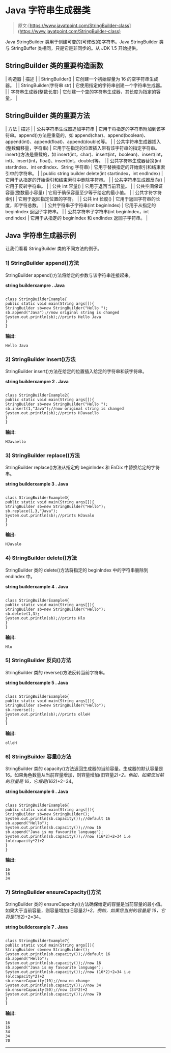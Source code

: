 # Java 字符串生成器类

> 原文:[https://www.javatpoint.com/StringBuilder-class](https://www.javatpoint.com/StringBuilder-class)

Java StringBuilder 类用于创建可变的(可修改的)字符串。Java StringBuilder 类与 StringBuffer 类相同，只是它是非同步的。从 JDK 1.5 开始提供。

## StringBuilder 类的重要构造函数

| 构造器 | 描述 |
| StringBuilder() | 它创建一个初始容量为 16 的空字符串生成器。 |
| StringBuilder(字符串 str) | 它使用指定的字符串创建一个字符串生成器。 |
| 字符串生成器(整数长度) | 它创建一个空的字符串生成器，其长度为指定的容量。 |

## StringBuilder 类的重要方法

| 方法 | 描述 |
| 公共字符串生成器追加字符串 | 它用于将指定的字符串附加到该字符串。append()方法是重载的，如 append(char)、append(boolean)、append(int)、append(float)、append(double)等。 |
| 公共字符串生成器插入(整数偏移量，字符串) | 它用于在指定的位置插入带有该字符串的指定字符串。insert()方法是重载的，如 insert(int，char)、insert(int，boolean)、insert(int，int)、insert(int，float)、insert(int，double)等。 |
| 公共字符串生成器替换(int startIndex、int endIndex、String 字符串) | 它用于替换指定的开始索引和结束索引中的字符串。 |
| public string builder delete(int startindex，int endIndex) | 它用于从指定的开始索引和结束索引中删除字符串。 |
| 公共字符串生成器反向() | 它用于反转字符串。 |
| 公共 int 容量() | 它用于返回当前容量。 |
| 公共空间保证容量(整数最小容量) | 它用于确保容量至少等于给定的最小值。 |
| 公共字符字符索引 | 它用于返回指定位置的字符。 |
| 公共 int 长度() | 它用于返回字符串的长度，即字符总数。 |
| 公共字符串子字符串(int beginIndex) | 它用于从指定的 beginIndex 返回子字符串。 |
| 公共字符串子字符串(int beginIndex，int endIndex) | 它用于从指定的 beginIndex 和 endIndex 返回子字符串。 |

## Java 字符串生成器示例

让我们看看 StringBuilder 类的不同方法的例子。

### 1) StringBuilder append()方法

StringBuilder append()方法将给定的参数与该字符串连接起来。

**string builderxampre . Java**

```

class StringBuilderExample{
public static void main(String args[]){
StringBuilder sb=new StringBuilder("Hello ");
sb.append("Java");//now original string is changed
System.out.println(sb);//prints Hello Java
}
}

```

**输出:**

```
Hello Java

```

### 2) StringBuilder insert()方法

StringBuilder insert()方法在给定的位置插入给定的字符串和该字符串。

**string builderxampre 2 . Java**

```

class StringBuilderExample2{
public static void main(String args[]){
StringBuilder sb=new StringBuilder("Hello ");
sb.insert(1,"Java");//now original string is changed
System.out.println(sb);//prints HJavaello
}
}

```

**输出:**

```
HJavaello

```

### 3) StringBuilder replace()方法

StringBuilder replace()方法从指定的 beginIndex 和 EnDix 中替换给定的字符串。

**string builderxample 3 . Java**

```

class StringBuilderExample3{
public static void main(String args[]){
StringBuilder sb=new StringBuilder("Hello");
sb.replace(1,3,"Java");
System.out.println(sb);//prints HJavalo
}
}

```

**输出:**

```
HJavalo

```

### 4) StringBuilder delete()方法

StringBuilder 类的 delete()方法将指定的 beginIndex 中的字符串删除到 endIndex 中。

**string builderxample 4 . Java**

```

class StringBuilderExample4{
public static void main(String args[]){
StringBuilder sb=new StringBuilder("Hello");
sb.delete(1,3);
System.out.println(sb);//prints Hlo
}
}

```

**输出:**

```
Hlo

```

### 5) StringBuilder 反向()方法

StringBuilder 类的 reverse()方法反转当前字符串。

**string builderxample 5 . Java**

```

class StringBuilderExample5{
public static void main(String args[]){
StringBuilder sb=new StringBuilder("Hello");
sb.reverse();
System.out.println(sb);//prints olleH
}
}

```

**输出:**

```
olleH

```

### 6) StringBuilder 容量()方法

StringBuilder 类的 capacity()方法返回生成器的当前容量。生成器的默认容量是 16。如果角色数量从当前容量增加，则容量增加(旧容量*2)+2。例如，如果您当前的容量是 16，它将是(16*2)+2=34。

**string builderxample 6 . Java**

```

class StringBuilderExample6{  
public static void main(String args[]){  
StringBuilder sb=new StringBuilder();  
System.out.println(sb.capacity());//default 16  
sb.append("Hello");  
System.out.println(sb.capacity());//now 16  
sb.append("Java is my favourite language");  
System.out.println(sb.capacity());//now (16*2)+2=34 i.e (oldcapacity*2)+2  
}  
}  

```

**输出:**

```
16
16
34

```

### 7) StringBuilder ensureCapacity()方法

StringBuilder 类的 ensureCapacity()方法确保给定的容量是当前容量的最小值。如果大于当前容量，则容量增加(旧容量*2)+2。例如，如果您当前的容量是 16，它将是(16*2)+2=34。

**string builderxample 7 . Java**

```

class StringBuilderExample7{  
public static void main(String args[]){  
StringBuilder sb=new StringBuilder();  
System.out.println(sb.capacity());//default 16  
sb.append("Hello");  
System.out.println(sb.capacity());//now 16  
sb.append("Java is my favourite language");  
System.out.println(sb.capacity());//now (16*2)+2=34 i.e (oldcapacity*2)+2  
sb.ensureCapacity(10);//now no change  
System.out.println(sb.capacity());//now 34  
sb.ensureCapacity(50);//now (34*2)+2  
System.out.println(sb.capacity());//now 70  
}  
}  

```

**输出:**

```
16
16
34
34
70

```

* * *